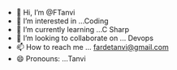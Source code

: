 - 👋 Hi, I’m @FTanvi
- 👀 I’m interested in ...Coding
- 🌱 I’m currently learning ...C Sharp
- 💞️ I’m looking to collaborate on ... Devops
- 📫 How to reach me ... fardetanvi@gmail.com
- 😄 Pronouns: ...Tanvi


<!---
FTanvi/FTanvi is a ✨ special ✨ repository because its `README.md` (this file) appears on your GitHub profile.
You can click the Preview link to take a look at your changes.
--->
